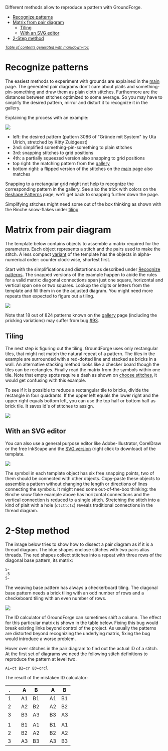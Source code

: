 Different methods allow to reproduce a pattern with GroundForge.

- [Recognize patterns](#recognize-patterns)
- [Matrix from pair diagram](#matrix-from-pair-diagram)
  * [Tiling](#tiling)
  * [With an SVG editor](#with-an-svg-editor)
- [2-Step method](#2-step-method)

<sub><i><a href='http://ecotrust-canada.github.io/markdown-toc/'>Table of contents generated with markdown-toc</a></i></sub>

Recognize patterns
==================

The easiest methods to experiment with grounds are explained in the [main] page.
The generated pair diagrams don't care about plaits and something-pin-something
and draw them as plain cloth stitches.
Furthermore are the distances between stitches optimized to some average.
So you may have to simplify the desired pattern,
mirror and distort it to recognize it in the gallery. 

Explaining the process with an example:

![](https://raw.githubusercontent.com/wiki/d-bl/GroundForge/images/recognize.png)

* left: the desired pattern (pattern 3086 of "Gründe mit System" by Uta Ulrich, stretched by Kitty Zuidgeest)
* 2nd: simplified something-pin-something to plain stitches
* 3rd: snapping stitches to grid positions
* 4th: a partially squeezed version also snapping to grid positions
* top right: the matching pattern from the [gallery]
* bottom right: a flipped version of the stitches on the [main] page also matches

Snapping to a rectangular grid might not help to recognize the corresponding pattern in the gallery.
See also the trick with colors on the [Reshape Patterns](Reshape-Patterns) page,
we'll get back to snapping further down the page.

Simplifying stitches might need some out of the box thinking as shown with the Binche snow-flakes under [tiling](#tiling)


Matrix from pair diagram
========================

The template below contains objects to assemble a matrix required for the parameters.
Each object represents a stitch and the pairs used to make the stitch.
A less compact [variant] of the template has the objects in alpha-numerical order:
counter clock-wise, shortest first.

Start with the simplifications and distortions as described under [Recognize patterns](#recognize-patterns).
The snapped versions of the example happen to abide the rules for a valid matrix:
diagonal connections span just one square, horizontal and vertical span one or two squares.
Lookup the digits or letters from the template and fill them in on the adjusted diagram.
You might need more repeats than expected to figure out a tiling.

![](https://raw.githubusercontent.com/wiki/d-bl/GroundForge/images/matrix-template.png)

Note that 18 out of 824 patterns known on the [gallery] page (including the pricking variations) may suffer from bug [#93](https://github.com/d-bl/GroundForge/issues/93).

Tiling
------

The next step is figuring out the tiling.
GroundForge uses only rectangular tiles, that might not match the natural repeat of a pattern.
The tiles in the example are surrounded with a red-dotted line and stacked as bricks in a wall. 
An alternative stacking method looks like a checker board though the tiles can be rectangles.
Finally read the matrix from the symbols within one tile.
Note that empty spots require a dash as shown on [choose stitches](Choose-Stitches),
it would get confusing with this example.

To see if it is possible to reduce a rectangular tile to bricks,
divide the rectangle in four quadrants.
If the upper left equals the lower right and the upper right equals bottom left,
you can use the top half or bottom half as brick tile.
It saves id's of stitches to assign.

![](https://raw.githubusercontent.com/wiki/d-bl/GroundForge/images/matrix-example.png)


With an SVG editor
------------------

You can also use a general purpose editor like Adobe-Illustrator, CorelDraw or the free InkScape
and the [SVG version] (right click to download) of the template.

![](https://raw.githubusercontent.com/wiki/d-bl/GroundForge/images/matrix-template-object.png)

The symbol in each template object has six free snapping points,
two of them should be connected with other objects.
Copy-paste these objects to assemble a pattern without changing the length or directions of lines connecting the symbols. It might need some out-of-the-box thinking: the Binche snow flake example above has horizontal connections and the vertical connection is reduced to a single stitch. Stretching the stitch into a kind of plait with a hole (`ctcttctc`) reveals traditional connections in the thread diagram.


2-Step method
==============

The image below tries to show how to dissect a pair diagram as if it is a thread diagram.
The blue shapes enclose stitches with two pairs alias threads.
The red shapes collect stitches into a repeat with three rows of the diagonal base pattern, its matrix:

    5-
    -5
    5-

The weaving base pattern has always a checkerboard tiling. The diagonal base pattern needs a brick tiling with an odd number of rows and a checkeboard tiling with an even number of rows.

![](https://raw.githubusercontent.com/wiki/d-bl/GroundForge/images/disect-pairs-as-threads.png)

The ID calculator of GroundForge can sometimes shift a column.
The effect for this particular matrix is shown in the table below.
Fixing this bug would break existing links beyond control of the project.
As usually the patterns are distorted beyond recognizing the underlying matrix,
fixing the bug would introduce a worse problem.

Hover over stitches in the pair diagram to find out the actual ID of a stitch.
At the first set of diagrams we need the following stitch definitions to reproduce the pattern at level two.

    A1=ct B2=cr B3=crcl

The result of the mistaken ID calculator:

|  .  |     |  A  |  B  |     |  A  |  B  |
| --- | --- | --- | --- | --- | --- | --- |
|  1  |     | A1  | B1  |     | A1  | B1  |
|  2  |     | A2  | B2  |     | A2  | B2  |
|  3  |     | B3  | A3  |     | B3  | A3  |
|     |     |     |     |     |     |     |
|  1  |     | B1  | A1  |     | B1  | A1  |
|  2  |     | B2  | A2  |     | B2  | A2  |
|  3  |     | A3  | B3  |     | A3  | B3  |



[SVG version]: https://raw.githubusercontent.com/wiki/d-bl/GroundForge/images/template.svg
[main]: https://d-bl.github.io/GroundForge/
[variant]: https://raw.githubusercontent.com/wiki/d-bl/GroundForge/images/matrix-template2.png
[gallery]: https://d-bl.github.io/GroundForge/gallery.html
[snow flake]: https://d-bl.github.io/GroundForge/?tiles=bricks&matrix=L3H-AB-CD-%0D%0A6-2H-256-L%0D%0A-5----5---&stitches=ctc+H3%3Dctcttctc+A1%3Dctcll+B2%3Dctcll+E1%3Dctcrr+D2%3Dctcrr&rows=12&cols=14&left=1&up=1&transparency=0&#diagrams